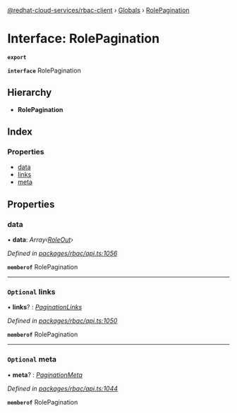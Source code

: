 [@redhat-cloud-services/rbac-client](../README.md) › [Globals](../globals.md) › [RolePagination](rolepagination.md)

# Interface: RolePagination

**`export`** 

**`interface`** RolePagination

## Hierarchy

* **RolePagination**

## Index

### Properties

* [data](rolepagination.md#data)
* [links](rolepagination.md#optional-links)
* [meta](rolepagination.md#optional-meta)

## Properties

###  data

• **data**: *Array‹[RoleOut](roleout.md)›*

*Defined in [packages/rbac/api.ts:1056](https://github.com/RedHatInsights/javascript-clients/blob/master/packages/rbac/api.ts#L1056)*

**`memberof`** RolePagination

___

### `Optional` links

• **links**? : *[PaginationLinks](paginationlinks.md)*

*Defined in [packages/rbac/api.ts:1050](https://github.com/RedHatInsights/javascript-clients/blob/master/packages/rbac/api.ts#L1050)*

**`memberof`** RolePagination

___

### `Optional` meta

• **meta**? : *[PaginationMeta](paginationmeta.md)*

*Defined in [packages/rbac/api.ts:1044](https://github.com/RedHatInsights/javascript-clients/blob/master/packages/rbac/api.ts#L1044)*

**`memberof`** RolePagination
